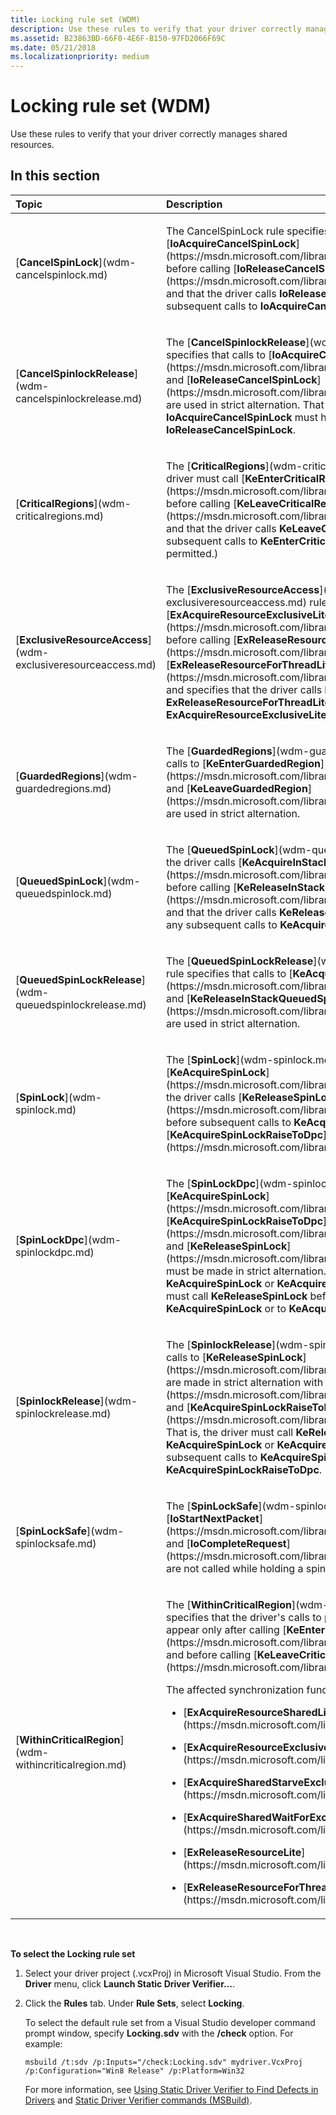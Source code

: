 ```yaml
---
title: Locking rule set (WDM)
description: Use these rules to verify that your driver correctly manages shared resources.
ms.assetid: B23863BD-66F0-4E6F-B150-97FD2066F69C
ms.date: 05/21/2018
ms.localizationpriority: medium
---
```


# Locking rule set (WDM)


Use these rules to verify that your driver correctly manages shared resources.

## In this section


<table>
<colgroup>
<col width="50%" />
<col width="50%" />
</colgroup>
<thead>
<tr class="header">
<th align="left">Topic</th>
<th align="left">Description</th>
</tr>
</thead>
<tbody>
<tr class="odd">
<td align="left"><p>[<strong>CancelSpinLock</strong>](wdm-cancelspinlock.md)</p></td>
<td align="left"><p>The CancelSpinLock rule specifies that the driver calls [<strong>IoAcquireCancelSpinLock</strong>](https://msdn.microsoft.com/library/windows/hardware/ff548196) before calling [<strong>IoReleaseCancelSpinLock</strong>](https://msdn.microsoft.com/library/windows/hardware/ff549550) and that the driver calls <strong>IoReleaseCancelSpinLock</strong> before any subsequent calls to <strong>IoAcquireCancelSpinLock</strong>.</p></td>
</tr>
<tr class="even">
<td align="left"><p>[<strong>CancelSpinlockRelease</strong>](wdm-cancelspinlockrelease.md)</p></td>
<td align="left"><p>The [<strong>CancelSpinlockRelease</strong>](wdm-cancelspinlockrelease.md) rule specifies that calls to [<strong>IoAcquireCancelSpinLock</strong>](https://msdn.microsoft.com/library/windows/hardware/ff548196) and [<strong>IoReleaseCancelSpinLock</strong>](https://msdn.microsoft.com/library/windows/hardware/ff549550) are used in strict alternation. That is, every call to <strong>IoAcquireCancelSpinLock</strong> must have a corresponding call to <strong>IoReleaseCancelSpinLock</strong>.</p></td>
</tr>
<tr class="odd">
<td align="left"><p>[<strong>CriticalRegions</strong>](wdm-criticalregions.md)</p></td>
<td align="left"><p>The [<strong>CriticalRegions</strong>](wdm-criticalregions.md) rule specifies that the driver must call [<strong>KeEnterCriticalRegion</strong>](https://msdn.microsoft.com/library/windows/hardware/ff552021) before calling [<strong>KeLeaveCriticalRegion</strong>](https://msdn.microsoft.com/library/windows/hardware/ff552964) and that the driver calls <strong>KeLeaveCriticalRegion</strong> before any subsequent calls to <strong>KeEnterCriticalRegion</strong>. (Nested calls are permitted.)</p></td>
</tr>
<tr class="even">
<td align="left"><p>[<strong>ExclusiveResourceAccess</strong>](wdm-exclusiveresourceaccess.md)</p></td>
<td align="left"><p>The [<strong>ExclusiveResourceAccess</strong>](wdm-exclusiveresourceaccess.md) rule specifies that the driver calls [<strong>ExAcquireResourceExclusiveLite</strong>](https://msdn.microsoft.com/library/windows/hardware/ff544351) before calling [<strong>ExReleaseResourceLite</strong>](https://msdn.microsoft.com/library/windows/hardware/ff545597) or [<strong>ExReleaseResourceForThreadLite</strong>](https://msdn.microsoft.com/library/windows/hardware/ff545585) and specifies that the driver calls <strong>ExReleaseResourceLite</strong> or <strong>ExReleaseResourceForThreadLite</strong> before any subsequent calls to <strong>ExAcquireResourceExclusiveLite</strong>.</p></td>
</tr>
<tr class="odd">
<td align="left"><p>[<strong>GuardedRegions</strong>](wdm-guardedregions.md)</p></td>
<td align="left"><p>The [<strong>GuardedRegions</strong>](wdm-guardedregions.md) rule verifies that calls to [<strong>KeEnterGuardedRegion</strong>](https://msdn.microsoft.com/library/windows/hardware/ff552028) and [<strong>KeLeaveGuardedRegion</strong>](https://msdn.microsoft.com/library/windows/hardware/ff552967) are used in strict alternation.</p></td>
</tr>
<tr class="even">
<td align="left"><p>[<strong>QueuedSpinLock</strong>](wdm-queuedspinlock.md)</p></td>
<td align="left"><p>The [<strong>QueuedSpinLock</strong>](wdm-queuedspinlock.md) rule specifies that the driver calls [<strong>KeAcquireInStackQueuedSpinLock</strong>](https://msdn.microsoft.com/library/windows/hardware/ff551899) before calling [<strong>KeReleaseInStackQueuedSpinLock</strong>](https://msdn.microsoft.com/library/windows/hardware/ff553130) and that the driver calls <strong>KeReleaseInStackQueuedSpinLock</strong> before any subsequent calls to <strong>KeAcquireInStackQueuedSpinLock</strong>.</p></td>
</tr>
<tr class="odd">
<td align="left"><p>[<strong>QueuedSpinLockRelease</strong>](wdm-queuedspinlockrelease.md)</p></td>
<td align="left"><p>The [<strong>QueuedSpinLockRelease</strong>](wdm-queuedspinlockrelease.md) rule specifies that calls to [<strong>KeAcquireInStackQueuedSpinLock</strong>](https://msdn.microsoft.com/library/windows/hardware/ff551899) and [<strong>KeReleaseInStackQueuedSpinLock</strong>](https://msdn.microsoft.com/library/windows/hardware/ff553130) are used in strict alternation.</p></td>
</tr>
<tr class="even">
<td align="left"><p>[<strong>SpinLock</strong>](wdm-spinlock.md)</p></td>
<td align="left"><p>The [<strong>SpinLock</strong>](wdm-spinlock.md) rule specifies that, after calling [<strong>KeAcquireSpinLock</strong>](https://msdn.microsoft.com/library/windows/hardware/ff551917), the driver calls [<strong>KeReleaseSpinLock</strong>](https://msdn.microsoft.com/library/windows/hardware/ff553145) before subsequent calls to <strong>KeAcquireSpinLock</strong> or to [<strong>KeAcquireSpinLockRaiseToDpc</strong>](https://msdn.microsoft.com/library/windows/hardware/ff551928).</p></td>
</tr>
<tr class="odd">
<td align="left"><p>[<strong>SpinLockDpc</strong>](wdm-spinlockdpc.md)</p></td>
<td align="left"><p>The [<strong>SpinLockDpc</strong>](wdm-spinlockdpc.md) rule specifies that calls to [<strong>KeAcquireSpinLock</strong>](https://msdn.microsoft.com/library/windows/hardware/ff551917) or [<strong>KeAcquireSpinLockRaiseToDpc</strong>](https://msdn.microsoft.com/library/windows/hardware/ff551928) and [<strong>KeReleaseSpinLock</strong>](https://msdn.microsoft.com/library/windows/hardware/ff553145) must be made in strict alternation. That is, after calling <strong>KeAcquireSpinLock</strong> or <strong>KeAcquireSpinLockRaiseToDpc</strong>, the driver must call <strong>KeReleaseSpinLock</strong> before subsequent calls to <strong>KeAcquireSpinLock</strong> or to <strong>KeAcquireSpinLockRaiseToDpc</strong>.</p></td>
</tr>
<tr class="even">
<td align="left"><p>[<strong>SpinlockRelease</strong>](wdm-spinlockrelease.md)</p></td>
<td align="left"><p>The [<strong>SpinlockRelease</strong>](wdm-spinlockrelease.md) rule specifies that calls to [<strong>KeReleaseSpinLock</strong>](https://msdn.microsoft.com/library/windows/hardware/ff553145) are made in strict alternation with [<strong>KeAcquireSpinLock</strong>](https://msdn.microsoft.com/library/windows/hardware/ff551917) and [<strong>KeAcquireSpinLockRaiseToDpc</strong>](https://msdn.microsoft.com/library/windows/hardware/ff551928). That is, the driver must call <strong>KeReleaseSpinLock</strong> after calling <strong>KeAcquireSpinLock</strong> or <strong>KeAcquireSpinLockRaiseToDpc</strong> and before subsequent calls to <strong>KeAcquireSpinLock</strong> or to <strong>KeAcquireSpinLockRaiseToDpc</strong>.</p></td>
</tr>
<tr class="odd">
<td align="left"><p>[<strong>SpinLockSafe</strong>](wdm-spinlocksafe.md)</p></td>
<td align="left"><p>The [<strong>SpinLockSafe</strong>](wdm-spinlocksafe.md) rule specifies that [<strong>IoStartNextPacket</strong>](https://msdn.microsoft.com/library/windows/hardware/ff550358) and [<strong>IoCompleteRequest</strong>](https://msdn.microsoft.com/library/windows/hardware/ff548343) are not called while holding a spin lock.</p></td>
</tr>
<tr class="even">
<td align="left"><p>[<strong>WithinCriticalRegion</strong>](wdm-withincriticalregion.md)</p></td>
<td align="left"><p>The [<strong>WithinCriticalRegion</strong>](wdm-withincriticalregion.md) rule specifies that the driver's calls to particular synchronization functions appear only after calling [<strong>KeEnterCriticalRegion</strong>](https://msdn.microsoft.com/library/windows/hardware/ff552021) and before calling [<strong>KeLeaveCriticalRegion</strong>](https://msdn.microsoft.com/library/windows/hardware/ff552964).</p>
<p>The affected synchronization functions are the following:</p>
<ul>
<li><p>[<strong>ExAcquireResourceSharedLite</strong>](https://msdn.microsoft.com/library/windows/hardware/ff544363)</p></li>
<li><p>[<strong>ExAcquireResourceExclusiveLite</strong>](https://msdn.microsoft.com/library/windows/hardware/ff544351)</p></li>
<li><p>[<strong>ExAcquireSharedStarveExclusive</strong>](https://msdn.microsoft.com/library/windows/hardware/ff544367)</p></li>
<li><p>[<strong>ExAcquireSharedWaitForExclusive</strong>](https://msdn.microsoft.com/library/windows/hardware/ff544370)</p></li>
<li><p>[<strong>ExReleaseResourceLite</strong>](https://msdn.microsoft.com/library/windows/hardware/ff545597)</p></li>
<li><p>[<strong>ExReleaseResourceForThreadLite</strong>](https://msdn.microsoft.com/library/windows/hardware/ff545585)</p></li>
</ul></td>
</tr>
</tbody>
</table>

 

**To select the Locking rule set**

1.  Select your driver project (.vcxProj) in Microsoft Visual Studio. From the **Driver** menu, click **Launch Static Driver Verifier…**.

2.  Click the **Rules** tab. Under **Rule Sets**, select **Locking**.

    To select the default rule set from a Visual Studio developer command prompt window, specify **Locking.sdv** with the **/check** option. For example:

    ```
    msbuild /t:sdv /p:Inputs="/check:Locking.sdv" mydriver.VcxProj /p:Configuration="Win8 Release" /p:Platform=Win32
    ```

    For more information, see [Using Static Driver Verifier to Find Defects in Drivers](https://msdn.microsoft.com/library/windows/hardware/hh454281) and [Static Driver Verifier commands (MSBuild)](https://msdn.microsoft.com/library/windows/hardware/hh466459).

 

 





